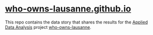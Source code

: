 # [who-owns-lausanne.github.io](https://who-owns-lausanne.github.io)

This repo contains the data story that shares the results for the
[Applied Data Analysis](https://dlab.epfl.ch/teaching/fall2018/cs401/) project
[who-owns-lausanne](https://github.com/who-owns-lausanne/who-owns-lausanne).
